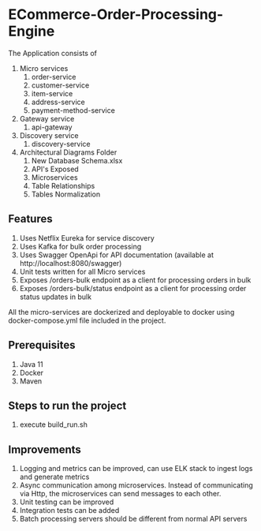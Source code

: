 # ECommerce-Order-Processing-Engine

The Application consists of 
1. Micro services
	1. order-service
	2. customer-service
	3. item-service
	4. address-service
	5. payment-method-service
2. Gateway service
	1. api-gateway
3. Discovery service
	1. discovery-service
4. Architectural Diagrams Folder
	1. New Database Schema.xlsx
	2. API's Exposed
	3. Microservices
	4. Table Relationships
	5. Tables Normalization

## Features
1. Uses Netflix Eureka for service discovery
2. Uses Kafka for bulk order processing
3. Uses Swagger OpenApi for API documentation (available at http://localhost:8080/swagger)
4. Unit tests written for all Micro services
5. Exposes /orders-bulk endpoint as a client for processing orders in bulk
6. Exposes /orders-bulk/status endpoint as a client for processing order status updates in bulk

All the micro-services are dockerized and deployable to docker using docker-compose.yml file included in the project.

## Prerequisites

1. Java 11
2. Docker
3. Maven

## Steps to run the project

1. execute build_run.sh

## Improvements

1. Logging and metrics can be improved, can use ELK stack to ingest logs and generate metrics
2. Async communication among microservices. Instead of communicating via Http, the microservices can send messages to each other.
3. Unit testing can be improved
4. Integration tests can be added
5. Batch processing servers should be different from normal API servers

